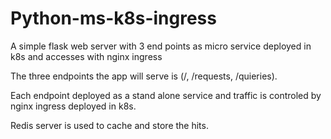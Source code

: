 # Python-ms-k8s-ingress
A simple flask web server with 3 end points as micro service deployed in k8s and accesses with nginx ingress

The three endpoints the app will serve is (/, /requests, /quieries).

Each endpoint deployed as a stand alone service and traffic is controled by nginx ingress deployed in k8s.

Redis server is used to cache and store the hits.

